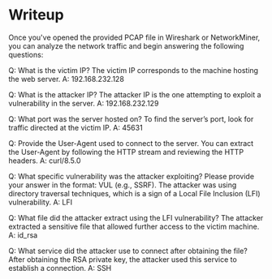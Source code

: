 # Writeup
Once you've opened the provided PCAP file in Wireshark or NetworkMiner, you can analyze the network traffic and begin answering the following questions:

Q: What is the victim IP?
The victim IP corresponds to the machine hosting the web server.
A: 192.168.232.128

Q: What is the attacker IP?
The attacker IP is the one attempting to exploit a vulnerability in the server.
A: 192.168.232.129

Q: What port was the server hosted on?
To find the server’s port, look for traffic directed at the victim IP.
A: 45631

Q: Provide the User-Agent used to connect to the server.
You can extract the User-Agent by following the HTTP stream and reviewing the HTTP headers.
A: curl/8.5.0

Q: What specific vulnerability was the attacker exploiting? Please provide your answer in the format: VUL (e.g., SSRF).
The attacker was using directory traversal techniques, which is a sign of a Local File Inclusion (LFI) vulnerability.
A: LFI

Q: What file did the attacker extract using the LFI vulnerability?
The attacker extracted a sensitive file that allowed further access to the victim machine.
A: id_rsa

Q: What service did the attacker use to connect after obtaining the file?
After obtaining the RSA private key, the attacker used this service to establish a connection.
A: SSH
